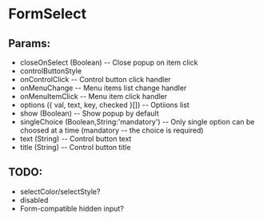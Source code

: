# FormSelect

## Params:

- closeOnSelect (Boolean) -- Close popup on item click
- controlButtonStyle
- onControlClick -- Control button click handler
- onMenuChange -- Menu items list change handler
- onMenuItemClick -- Menu item click handler
- options ({ val, text, key, checked }[]) -- Optiions list
- show (Boolean) -- Show popup by default
- singleChoice (Boolean,String:'mandatory') -- Only single option can be choosed at a time (mandatory -- the choice is required)
- text (String) -- Control button text
- title (String) -- Control button title

## TODO:

- selectColor/selectStyle?
- disabled
- Form-compatible hidden input?


<!--
 @since 2020.10.28, 22:49
 @changed 2020.10.29, 03:14
-->
